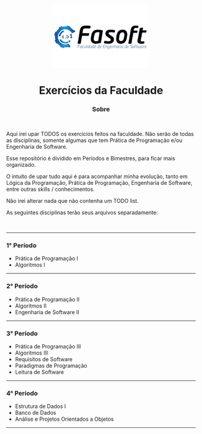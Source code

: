 <div align="center">
<img width="50%" src="https://github.com/Rhogger/Exercicios-da-Faculdade/blob/main/images/fasoft.png">
</div>
  
<h1 align="center">
Exercícios da Faculdade
</h1>


<h3 align="center">
Sobre
</h3>
<br>

Aqui irei upar TODOS os exercícios feitos na faculdade. Não serão de todas as disciplinas, somente algumas que tem Prática de Programação e/ou Engenharia de Software.

Esse repositório é dividido em Períodos e Bimestres, para ficar mais organizado.

O intuíto de upar tudo aqui é para acompanhar minha evolução, tanto em Lógica da Programação, Prática de Programação, Engenharia de Software, entre outras skills / conhecimentos.

Não irei alterar nada que não contenha um TODO list.

As seguintes disciplinas terão seus arquivos separadamente:

<br>

<hr>

<h3>
1° Período
</h3>

- Prática de Programação I
- Algoritmos I

<hr>

<h3>
2° Período
</h3>

- Prática de Programação II
- Algoritmos II
- Engenharia de Software II

<hr>

<h3>
3° Período
</h3>

- Prática de Programação III
- Algoritmos III
- Requisitos de Software
- Paradigmas de Programação
- Leitura de Software

<hr>

<h3>
4° Período
</h3>

- Estrutura de Dados I
- Banco de Dados
- Análise e Projetos Orientados a Objetos

<hr>
